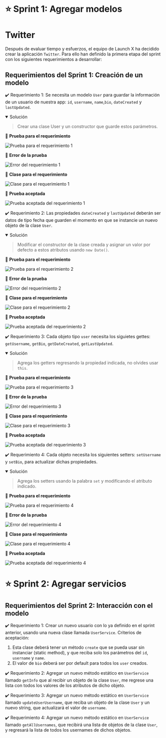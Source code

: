 # ⭐️ Sprint 1: Agregar modelos

# Twitter

Después de evaluar tiempo y esfuerzos, el equipo de Launch X ha decidido crear la aplicación `Twitter`. Para ello han definido la primera etapa del sprint con los siguientes requerimientos a desarrollar:

## Requerimientos del Sprint 1: Creación de un modelo
 
✔️ Requerimiento 1: Se necesita un modelo `User` para guardar la información de un usuario de nuestra app: `id`, `username`, `name`,`bio`, `dateCreated` y `lastUpdated`. 

<details open>
<summary> Solución </summary>

> Crear una clase User y un constructor que guarde estos parámetros. 

🔵 **Prueba para el requerimiento**

![Prueba para el requerimiento 1](https://github.com/DanielaBeltranCruz/Twitter_App/blob/e87c1c0fdc62e34f2bdd657d5ed25fdc21491910/images/prueba_requerimiento_1.PNG)

🔵 **Error de la prueba**

![Error del requerimiento 1](https://github.com/DanielaBeltranCruz/Twitter_App/blob/main/images/error_requerimiento_1.PNG)

🔵 **Clase para el requerimiento**

![Clase para el requerimiento 1](https://github.com/DanielaBeltranCruz/Twitter_App/blob/main/images/requerimiento_clase_1.PNG)

🔵 **Prueba aceptada**

![Prueba aceptada del requerimiento 1](https://github.com/DanielaBeltranCruz/Twitter_App/blob/main/images/prueba_pass_requerimiento_1.PNG)
</details>

✔️ Requerimiento 2: Las propiedades `dateCreated` y `lastUpdated` deberán ser datos de tipo fecha que guarden el momento en que se instancie un nuevo objeto de la clase `User`.

<details open>
<summary> Solución </summary>

> Modificar el constructor de la clase creada y asignar un valor por defecto a estos atributos usando `new Date()`.

🔵 **Prueba para el requerimiento**

![Prueba para el requerimiento 2](https://github.com/DanielaBeltranCruz/Twitter_App/blob/e87c1c0fdc62e34f2bdd657d5ed25fdc21491910/images/prueba_requerimiento_2.PNG)

🔵 **Error de la prueba**

![Error del requerimiento 2](https://github.com/DanielaBeltranCruz/Twitter_App/blob/main/images/error_requerimiento_2.PNG)

🔵 **Clase para el requerimiento**

![Clase para el requerimiento 2](https://github.com/DanielaBeltranCruz/Twitter_App/blob/main/images/requerimiento_clase_2.PNG)

🔵 **Prueba aceptada**

![Prueba aceptada del requerimiento 2](https://github.com/DanielaBeltranCruz/Twitter_App/blob/main/images/prueba_pass_requerimiento_2.PNG)
</details>
 
✔️ Requerimiento 3: Cada objeto tipo `user` necesita los siguietes gettes: `getUsername`, `getBio`, `getDateCreated`, `getLastUpdated`.

<details open>
<summary> Solución </summary>

> Agrega los getters regresando la propiedad indicada, no olvides usar `this`.

🔵 **Prueba para el requerimiento**

![Prueba para el requerimiento 3](https://github.com/DanielaBeltranCruz/Twitter_App/blob/e87c1c0fdc62e34f2bdd657d5ed25fdc21491910/images/prueba_requerimiento_3.PNG)

🔵 **Error de la prueba**

![Error del requerimiento 3](https://github.com/DanielaBeltranCruz/Twitter_App/blob/main/images/error_requerimiento_3.PNG)

🔵 **Clase para el requerimiento**

![Clase para el requerimiento 3](https://github.com/DanielaBeltranCruz/Twitter_App/blob/main/images/requerimiento_clase_3.PNG)

🔵 **Prueba aceptada**

![Prueba aceptada del requerimiento 3](https://github.com/DanielaBeltranCruz/Twitter_App/blob/main/images/prueba_pass_requerimiento_3.PNG)
</details>
 
✔️ Requerimiento 4: Cada objeto necesita los siguientes setters: `setUsername` y `setBio`, para actualizar dichas propiedades.

<details open>
<summary> Solución </summary>

> Agrega los setters usando la palabra `set` y modificando el atributo indicado.

🔵 **Prueba para el requerimiento**

![Prueba para el requerimiento 4](https://github.com/DanielaBeltranCruz/Twitter_App/blob/e87c1c0fdc62e34f2bdd657d5ed25fdc21491910/images/prueba_requerimiento_4.PNG)

🔵 **Error de la prueba**

![Error del requerimiento 4](https://github.com/DanielaBeltranCruz/Twitter_App/blob/main/images/error_requerimiento_4.PNG)

🔵 **Clase para el requerimiento**

![Clase para el requerimiento 4](https://github.com/DanielaBeltranCruz/Twitter_App/blob/main/images/requerimiento_clase_4.PNG)

🔵 **Prueba aceptada**

![Prueba aceptada del requerimiento 4](https://github.com/DanielaBeltranCruz/Twitter_App/blob/main/images/prueba_pass_requerimiento_4.PNG)
</details>

# ⭐️ Sprint 2: Agregar servicios

## Requerimientos del Sprint 2: Interacción con el modelo
✔️ Requerimiento 1: Crear un nuevo usuario con lo ya definido en el sprint anterior, usando una nueva clase llamada `UserService`.
Criterios de aceptación:
1. Esta clase deberá tener un método `create` que se pueda usar sin instanciar (static method), y que reciba solo los parámetros del `id`, `username` y `name`. 
2. El valor de `bio` deberá ser por default para todos los `user` creados.

✔️ Requerimiento 2: Agregar un nuevo método estático en `UserService` llamado `getInfo` que al recibir un objeto de la clase `User`, me regrese una lista con todos los valores de los atributos de dicho objeto.

✔️ Requerimiento 3: Agregar un nuevo método estático en `UserService` llamado `updateUserUsername`, que reciba un objeto de la clase `User` y un nuevo string, que actualizará el valor de `username`. 

✔️ Requerimiento 4: Agregar un nuevo método estático en `UserService` llamado `getAllUsernames`, que recibirá una lista de objetos de la clase `User`, y regresará la lista de todos los usernames de dichos objetos. 

